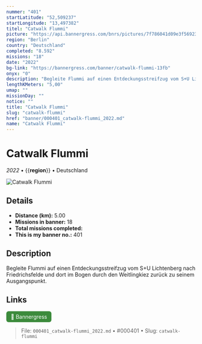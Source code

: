 ```yaml
---
nummer: "401"
startLatitude: "52,509237"
startLongitude: "13,497382"
titel: "Catwalk Flummi"
picture: "https://api.bannergress.com/bnrs/pictures/7f786041d09e3f569238527184afdc87"
region: "Berlin"
country: "Deutschland"
completed: "8.592"
missions: "18"
date: "2022"
bg-link: "https://bannergress.com/banner/catwalk-flummi-13fb"
onyx: "0"
description: "Begleite Flummi auf einen Entdeckungsstreifzug vom S+U Lichtenberg nach Friedrichsfelde und dort im Bogen durch den Weitlingkiez zurück zu seinem Ausgangspunkt."
lengthKMeters: "5,00"
umap: ""
missionDay: ""
notice: ""
title: "Catwalk Flummi"
slug: "catwalk-flummi"
href: "banner/000401_catwalk-flummi_2022.md"
name: "Catwalk Flummi"
---
```

# Catwalk Flummi

*2022* • {{__region__}} • Deutschland

![Catwalk Flummi](https://api.bannergress.com/bnrs/pictures/7f786041d09e3f569238527184afdc87)



## Details
- **Distance (km):** 5.00
- **Missions in banner:** 18
- **Total missions completed:** 
- **This is my banner no.:** 401



## Description
Begleite Flummi auf einen Entdeckungsstreifzug vom S+U Lichtenberg nach Friedrichsfelde und dort im Bogen durch den Weitlingkiez zurück zu seinem Ausgangspunkt.



## Links
<a href="https://bannergress.com/banner/catwalk-flummi-13fb" target="_blank" style="display:inline-block;margin-right:8px;padding:6px 12px;background:#3c8b3c;color:#fff;text-decoration:none;border-radius:6px;">🔗 Bannergress</a>



> File: `000401_catwalk-flummi_2022.md` • #000401 • Slug: `catwalk-flummi`
